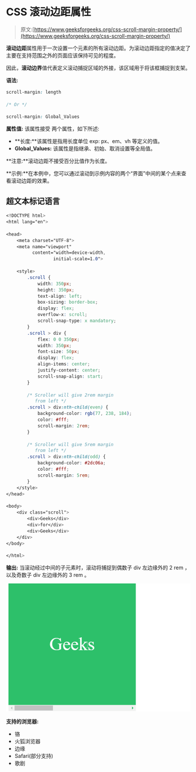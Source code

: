 # CSS 滚动边距属性

> 原文:[https://www.geeksforgeeks.org/css-scroll-margin-property/](https://www.geeksforgeeks.org/css-scroll-margin-property/)

**滚动边距**属性用于一次设置一个元素的所有滚动边距。为滚动边距指定的值决定了主要在支持范围之外的页面应该保持可见的程度。

因此，**滚动边界**值代表定义滚动捕捉区域的外接，该区域用于将该框捕捉到支架。

**语法:**

```css
scroll-margin: length

/* Or */

scroll-margin: Global_Values

```

**属性值:** 该属性接受  两个属性，如下所述:

*   **长度:**该属性是指用长度单位 exp: px、em、vh 等定义的值。
*   **Global_Values:** 该属性是指继承、初始、取消设置等全局值。

**注意:**滚动边距不接受百分比值作为长度。

**示例:**在本例中，您可以通过滚动到示例内容的两个“界面”中间的某个点来查看滚动边距的效果。

## 超文本标记语言

```css
<!DOCTYPE html>
<html lang="en">

<head>
    <meta charset="UTF-8">
    <meta name="viewport" 
          content="width=device-width, 
                  initial-scale=1.0">

    <style>
        .scroll {
            width: 350px;
            height: 350px;
            text-align: left;
            box-sizing: border-box;
            display: flex;
            overflow-x: scroll;
            scroll-snap-type: x mandatory;
        }
        .scroll > div {
            flex: 0 0 350px;
            width: 350px;
            font-size: 50px;
            display: flex;
            align-items: center;
            justify-content: center;
            scroll-snap-align: start;
        }

        /* Scroller will give 2rem margin
           from left */
        .scroll > div:nth-child(even) {
            background-color: rgb(77, 238, 184);
            color: #fff;
            scroll-margin: 2rem;
        }

        /* Scroller will give 5rem margin
           from left */
        .scroll > div:nth-child(odd) {
            background-color: #2dc06a;
            color: #fff;
            scroll-margin: 5rem;
        }
    </style>
</head>

<body>
    <div class="scroll">
        <div>Geeks</div>
        <div>for</div>
        <div>Geeks</div>
    </div>   
</body>

</html>
```

**输出:** 当滚动经过中间的子元素时，滚动将捕捉到偶数子 div 左边缘外的 2 rem ，以及奇数子 div 左边缘外的 3 rem 。

![](img/ec597766fd390c425afa35cb4b5756c0.png)

**支持的浏览器:**

*   铬
*   火狐浏览器
*   边缘
*   Safari(部分支持)
*   歌剧